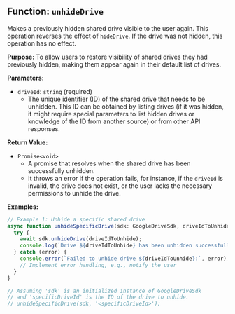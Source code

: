 ## Function: `unhideDrive`

Makes a previously hidden shared drive visible to the user again. This operation reverses the effect of `hideDrive`. If the drive was not hidden, this operation has no effect.

**Purpose:**
To allow users to restore visibility of shared drives they had previously hidden, making them appear again in their default list of drives.

**Parameters:**
- `driveId`: `string` (required)
  - The unique identifier (ID) of the shared drive that needs to be unhidden. This ID can be obtained by listing drives (if it was hidden, it might require special parameters to list hidden drives or knowledge of the ID from another source) or from other API responses.

**Return Value:**
- `Promise<void>`
  - A promise that resolves when the shared drive has been successfully unhidden.
  - It throws an error if the operation fails, for instance, if the `driveId` is invalid, the drive does not exist, or the user lacks the necessary permissions to unhide the drive.

**Examples:**
```typescript
// Example 1: Unhide a specific shared drive
async function unhideSpecificDrive(sdk: GoogleDriveSdk, driveIdToUnhide: string) {
  try {
    await sdk.unhideDrive(driveIdToUnhide);
    console.log(`Drive ${driveIdToUnhide} has been unhidden successfully.`);
  } catch (error) {
    console.error(`Failed to unhide drive ${driveIdToUnhide}:`, error);
    // Implement error handling, e.g., notify the user
  }
}

// Assuming 'sdk' is an initialized instance of GoogleDriveSdk
// and 'specificDriveId' is the ID of the drive to unhide.
// unhideSpecificDrive(sdk, '<specificDriveId>');
```
